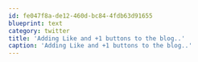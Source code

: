 ```yaml
---
id: fe047f8a-de12-460d-bc84-4fdb63d91655
blueprint: text
category: twitter
title: 'Adding Like and +1 buttons to the blog..'
caption: 'Adding Like and +1 buttons to the blog..'
---
```

